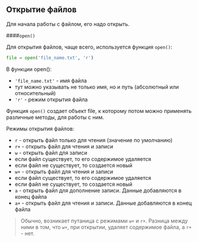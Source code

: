 ## Открытие файлов
Для начала работы с файлом, его надо открыть.

####```open()```

Для открытия файлов, чаще всего, используется функция ```open()```:
```python
file = open('file_name.txt', 'r')
```

В функции open():
* ```'file_name.txt'``` - имя файла
 * тут можно указывать не только имя, но и путь (абсолютный или относительный) 
* ```'r'``` - режим открытия файла

Функция ```open()``` создает объект file, к которому потом можно применять различные методы, для работы с ним.

Режимы открытия файлов:
* ```r``` - открыть файл только для чтения (значение по умолчанию)
* ```r+``` - открыть файл для чтения и записи
* ```w``` - открыть файл для записи
 * если файл существует, то его содержимое удаляется
 * если файл не существует, то создается новый
* ```w+``` - открыть файл для чтения и записи
 * если файл существует, то его содержимое удаляется
 * если файл не существует, то создается новый
* ```a``` - открыть файл для дополнение записи. Данные добавляются в конец файла
* ```a+``` - открыть файл для чтения и записи. Данные добавляются в конец файла

> Обычно, возникает путаница с режимами ```w+``` и ```r+```. Разница между ними в том, что ```w+```, при открытии, удаляет содержимое файла, а ```r+``` - нет.

